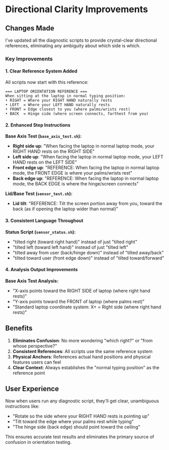 # Directional Clarity Improvements

## Changes Made

I've updated all the diagnostic scripts to provide crystal-clear directional references, eliminating any ambiguity about which side is which.

### Key Improvements

#### 1. **Clear Reference System Added**
All scripts now start with this reference:
```
=== LAPTOP ORIENTATION REFERENCE ===
When sitting at the laptop in normal typing position:
• RIGHT = Where your RIGHT HAND naturally rests
• LEFT  = Where your LEFT HAND naturally rests
• FRONT = Edge closest to you (where palms/wrists rest)
• BACK  = Hinge side (where screen connects, farthest from you)
```

#### 2. **Enhanced Step Instructions**

**Base Axis Test (`base_axis_test.sh`):**
- **Right side up**: "When facing the laptop in normal laptop mode, your RIGHT HAND rests on the RIGHT SIDE"
- **Left side up**: "When facing the laptop in normal laptop mode, your LEFT HAND rests on the LEFT SIDE"
- **Front edge up**: "REFERENCE: When facing the laptop in normal laptop mode, the FRONT EDGE is where your palms/wrists rest"
- **Back edge up**: "REFERENCE: When facing the laptop in normal laptop mode, the BACK EDGE is where the hinge/screen connects"

**Lid/Base Test (`sensor_test.sh`):**
- **Lid tilt**: "REFERENCE: Tilt the screen portion away from you, toward the back (as if opening the laptop wider than normal)"

#### 3. **Consistent Language Throughout**

**Status Script (`sensor_status.sh`):**
- "tilted right (toward right hand)" instead of just "tilted right"
- "tilted left (toward left hand)" instead of just "tilted left"
- "tilted away from user (back/hinge down)" instead of "tilted away/back"
- "tilted toward user (front edge down)" instead of "tilted toward/forward"

#### 4. **Analysis Output Improvements**

**Base Axis Test Analysis:**
- "X-axis points toward the RIGHT SIDE of laptop (where right hand rests)"
- "Y-axis points toward the FRONT of laptop (where palms rest)"
- "Standard laptop coordinate system: X+ = Right side (where right hand rests)"

## Benefits

1. **Eliminates Confusion**: No more wondering "which right?" or "from whose perspective?"
2. **Consistent References**: All scripts use the same reference system
3. **Physical Anchors**: References actual hand positions and physical features users can feel
4. **Clear Context**: Always establishes the "normal typing position" as the reference point

## User Experience

Now when users run any diagnostic script, they'll get clear, unambiguous instructions like:
- "Rotate so the side where your RIGHT HAND rests is pointing up"
- "Tilt toward the edge where your palms rest while typing"
- "The hinge side (back edge) should point toward the ceiling"

This ensures accurate test results and eliminates the primary source of confusion in orientation testing.